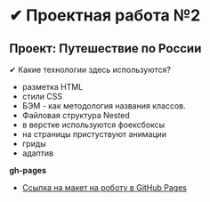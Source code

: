 # ✔ Проектная работа №2
## Проект: Путешествие по России

✔ Какие технологии здесь используются?

- разметка HTML
- стили CSS
- БЭМ - как методология названия классов.
- Файловая структура Nested
- в верстке используются фоексбоксы
- на страницы пристуствуют анимации
- гриды
- адаптив

**gh-pages**

* [Ссылка на макет на роботу в GitHub Pages](https://betokko.github.io/russian-travel/)

